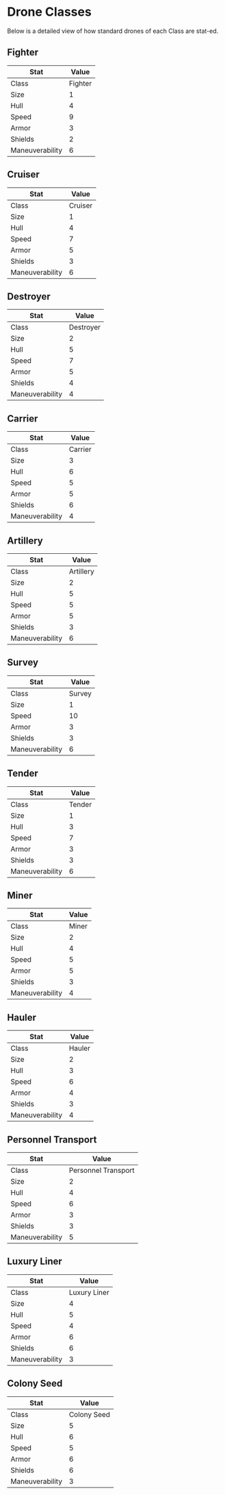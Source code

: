 # Drone Classes

Below is a detailed view of how standard drones of each Class are stat-ed.

## Fighter

| Stat            | Value   |
| --------------- | ------- |
| Class           | Fighter |
| Size            | 1       |
| Hull            | 4       |
| Speed           | 9       |
| Armor           | 3       |
| Shields         | 2       |
| Maneuverability | 6       |

## Cruiser

| Stat            | Value   |
| --------------- | ------- |
| Class           | Cruiser |
| Size            | 1       |
| Hull            | 4       |
| Speed           | 7       |
| Armor           | 5       |
| Shields         | 3       |
| Maneuverability | 6       |

## Destroyer

| Stat            | Value     |
| --------------- | --------- |
| Class           | Destroyer |
| Size            | 2         |
| Hull            | 5         |
| Speed           | 7         |
| Armor           | 5         |
| Shields         | 4         |
| Maneuverability | 4         |

## Carrier

| Stat            | Value   |
| --------------- | ------- |
| Class           | Carrier |
| Size            | 3       |
| Hull            | 6       |
| Speed           | 5       |
| Armor           | 5       |
| Shields         | 6       |
| Maneuverability | 4       |

## Artillery

| Stat            | Value     |
| --------------- | --------- |
| Class           | Artillery |
| Size            | 2         |
| Hull            | 5         |
| Speed           | 5         |
| Armor           | 5         |
| Shields         | 3         |
| Maneuverability | 6         |

## Survey

| Stat            | Value  |
| --------------- | ------ |
| Class           | Survey |
| Size            | 1      |
| Speed           | 10     |
| Armor           | 3      |
| Shields         | 3      |
| Maneuverability | 6      |

## Tender

| Stat            | Value  |
| --------------- | ------ |
| Class           | Tender |
| Size            | 1      |
| Hull            | 3      |
| Speed           | 7      |
| Armor           | 3      |
| Shields         | 3      |
| Maneuverability | 6      |

## Miner

| Stat            | Value |
| --------------- | ----- |
| Class           | Miner |
| Size            | 2     |
| Hull            | 4     |
| Speed           | 5     |
| Armor           | 5     |
| Shields         | 3     |
| Maneuverability | 4     |

## Hauler

| Stat            | Value  |
| --------------- | ------ |
| Class           | Hauler |
| Size            | 2      |
| Hull            | 3      |
| Speed           | 6      |
| Armor           | 4      |
| Shields         | 3      |
| Maneuverability | 4      |

## Personnel Transport

| Stat            | Value               |
| --------------- | ------------------- |
| Class           | Personnel Transport |
| Size            | 2                   |
| Hull            | 4                   |
| Speed           | 6                   |
| Armor           | 3                   |
| Shields         | 3                   |
| Maneuverability | 5                   |

## Luxury Liner

| Stat            | Value        |
| --------------- | ------------ |
| Class           | Luxury Liner |
| Size            | 4            |
| Hull            | 5            |
| Speed           | 4            |
| Armor           | 6            |
| Shields         | 6            |
| Maneuverability | 3            |

## Colony Seed

| Stat            | Value       |
| --------------- | ----------- |
| Class           | Colony Seed |
| Size            | 5           |
| Hull            | 6           |
| Speed           | 5           |
| Armor           | 6           |
| Shields         | 6           |
| Maneuverability | 3           |
